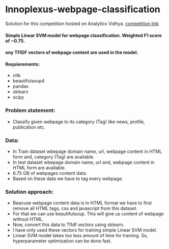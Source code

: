 # Innoplexus-webpage-classification
Solution for this competition hosted on Analytics Vidhya.
[competition link](https://datahack.analyticsvidhya.com/contest/innoplexus-online-hiring-hackathon-ai-challenge/#problem_statement)
#### Simple Linear SVM model for webpage classification. Weighted F1 score of ~0.75.
#### ony TFIDF vectors of webpage content are used in the model.
#### Requierements:
- nltk
- beautifulsoup4
- pandas
- sklearn
- scipy

### Problem statement:
-  Classify given webpage to its category (Tag) like news, profile, publication etc.

### Data:
- In Train dataset wbepage domain name, url, webpage content in HTML form and, category (Tag) are available.
- In test dataset wbepage domain name, url and, webpage content in HTML form are available.
- 6.75 GB of webpages content data.
- Based on these data we have to tag every webpage.

### Solution approach:
- Beacuse webpage content data is in HTML format we have to first remove all HTML tags, css and javascript from this dataset.
- For that we can use beautifulsoup. This will give us content of webpage without HTML.
- Now, convert this data to TfIdf vectors using sklearn.
- I have only used these vectors for training simple Linear SVM model.
- Linear SVM model takes too less amount of time for training. So, hyperparameter optimization can be done fast.
